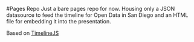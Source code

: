 #Pages Repo
Just a bare pages repo for now.
Housing only a JSON datasource to feed the timeline for Open Data in San Diego and an HTML file for embedding it into the presentation.

Based on [TimelineJS](https://github.com/NUKnightLab/TimelineJS)



